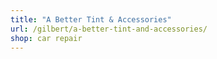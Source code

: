 ```yaml
---
title: "A Better Tint & Accessories"
url: /gilbert/a-better-tint-and-accessories/
shop: car repair
---
```


